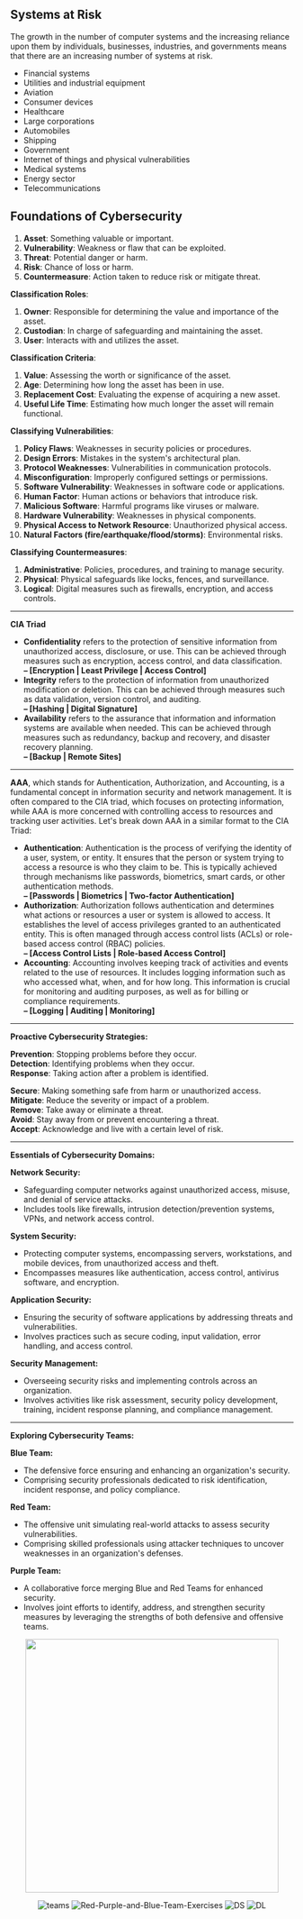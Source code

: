 Systems at Risk
---------------
The growth in the number of computer systems and the increasing reliance upon them by individuals, businesses, industries, and governments means that there are an increasing number of systems at risk.
*   Financial systems
*   Utilities and industrial equipment
*   Aviation
*   Consumer devices
*   Healthcare
*   Large corporations
*   Automobiles
*   Shipping
*   Government
*   Internet of things and physical vulnerabilities
*   Medical systems
*   Energy sector
*   Telecommunications


Foundations of Cybersecurity
----------------------------
1.  **Asset**: Something valuable or important.   
2.  **Vulnerability**: Weakness or flaw that can be exploited.   
3.  **Threat**: Potential danger or harm.   
4.  **Risk**: Chance of loss or harm.   
5.  **Countermeasure**: Action taken to reduce risk or mitigate threat.

**Classification Roles**:
1.  **Owner**: Responsible for determining the value and importance of the asset.
2.  **Custodian**: In charge of safeguarding and maintaining the asset.
3.  **User**: Interacts with and utilizes the asset.

**Classification Criteria**:
1.  **Value**: Assessing the worth or significance of the asset.
2.  **Age**: Determining how long the asset has been in use.
3.  **Replacement Cost**: Evaluating the expense of acquiring a new asset.
4.  **Useful Life Time**: Estimating how much longer the asset will remain functional.

**Classifying Vulnerabilities**:
1.  **Policy Flaws**: Weaknesses in security policies or procedures.
2.  **Design Errors**: Mistakes in the system's architectural plan.
3.  **Protocol Weaknesses**: Vulnerabilities in communication protocols.
4.  **Misconfiguration**: Improperly configured settings or permissions.
5.  **Software Vulnerability**: Weaknesses in software code or applications.
6.  **Human Factor**: Human actions or behaviors that introduce risk.
7.  **Malicious Software**: Harmful programs like viruses or malware.
8.  **Hardware Vulnerability**: Weaknesses in physical components.
9.  **Physical Access to Network Resource**: Unauthorized physical access.
10.  **Natural Factors (fire/earthquake/flood/storms)**: Environmental risks.

**Classifying Countermeasures**:
1.  **Administrative**: Policies, procedures, and training to manage security.
2.  **Physical**: Physical safeguards like locks, fences, and surveillance.
3.  **Logical**: Digital measures such as firewalls, encryption, and access controls.

* * *

**CIA Triad**

*   **Confidentiality** refers to the protection of sensitive information from unauthorized access, disclosure, or use. This can be achieved through measures such as encryption, access control, and data classification.   
    **– \[Encryption | Least Privilege | Access Control\]**
*   **Integrity** refers to the protection of information from unauthorized modification or deletion. This can be achieved through measures such as data validation, version control, and auditing.   
    **– \[Hashing | Digital Signature\]**
*   **Availability** refers to the assurance that information and information systems are available when needed. This can be achieved through measures such as redundancy, backup and recovery, and disaster recovery planning.   
    **– \[Backup | Remote Sites\]**

* * *

**AAA**, which stands for Authentication, Authorization, and Accounting, is a fundamental concept in information security and network management. It is often compared to the CIA triad, which focuses on protecting information, while AAA is more concerned with controlling access to resources and tracking user activities. Let's break down AAA in a similar format to the CIA Triad:

*   **Authentication**: Authentication is the process of verifying the identity of a user, system, or entity. It ensures that the person or system trying to access a resource is who they claim to be. This is typically achieved through mechanisms like passwords, biometrics, smart cards, or other authentication methods.   
    **– \[Passwords | Biometrics | Two-factor Authentication\]**
*   **Authorization**: Authorization follows authentication and determines what actions or resources a user or system is allowed to access. It establishes the level of access privileges granted to an authenticated entity. This is often managed through access control lists (ACLs) or role-based access control (RBAC) policies.   
    **– \[Access Control Lists | Role-based Access Control\]**
*   **Accounting**: Accounting involves keeping track of activities and events related to the use of resources. It includes logging information such as who accessed what, when, and for how long. This information is crucial for monitoring and auditing purposes, as well as for billing or compliance requirements.   
    **– \[Logging | Auditing | Monitoring\]**

* * *

**Proactive Cybersecurity Strategies:**

**Prevention**: Stopping problems before they occur.    
**Detection**: Identifying problems when they occur.    
**Response**: Taking action after a problem is identified.

**Secure**: Making something safe from harm or unauthorized access.   
**Mitigate**: Reduce the severity or impact of a problem.   
**Remove**: Take away or eliminate a threat.   
**Avoid**: Stay away from or prevent encountering a threat.   
**Accept**: Acknowledge and live with a certain level of risk.

* * *

**Essentials of Cybersecurity Domains:**

**Network Security:**
*   Safeguarding computer networks against unauthorized access, misuse, and denial of service attacks.
*   Includes tools like firewalls, intrusion detection/prevention systems, VPNs, and network access control.

**System Security:**
*   Protecting computer systems, encompassing servers, workstations, and mobile devices, from unauthorized access and theft.
*   Encompasses measures like authentication, access control, antivirus software, and encryption.

**Application Security:**
*   Ensuring the security of software applications by addressing threats and vulnerabilities.
*   Involves practices such as secure coding, input validation, error handling, and access control.

**Security Management:**
*   Overseeing security risks and implementing controls across an organization.
*   Involves activities like risk assessment, security policy development, training, incident response planning, and compliance management.

* * *

**Exploring Cybersecurity Teams:**

**Blue Team:**
*   The defensive force ensuring and enhancing an organization's security.
*   Comprising security professionals dedicated to risk identification, incident response, and policy compliance.

**Red Team:**
*   The offensive unit simulating real-world attacks to assess security vulnerabilities.
*   Comprising skilled professionals using attacker techniques to uncover weaknesses in an organization's defenses.

**Purple Team:**
*   A collaborative force merging Blue and Red Teams for enhanced security.
*   Involves joint efforts to identify, address, and strengthen security measures by leveraging the strengths of both defensive and offensive teams.

<div align="center">

<img src="https://github.com/MrM8BRH/MrM8BRH/assets/34133187/3f46d342-6aab-4d00-b3ef-968ae825ae7e" width="450px" hight="250px">

![teams](https://github.com/MrM8BRH/MrM8BRH/assets/34133187/189b9dd5-c394-4101-a7f6-032d1f97955a)
![Red-Purple-and-Blue-Team-Exercises](https://github.com/MrM8BRH/MrM8BRH/assets/34133187/ce8dc507-3d3c-4747-9d6b-c3cab12852cb)
![DS](https://github.com/MrM8BRH/MrM8BRH/assets/34133187/1489cebc-5dd1-4e7b-b49a-03c7b086e61e)
![DL](https://github.com/MrM8BRH/MrM8BRH/assets/34133187/b4c6605b-af2b-4673-b703-2a855f9a5b5f)
  
</div>

